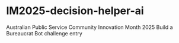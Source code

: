 # IM2025-decision-helper-ai
Australian Public Service Community Innovation Month 2025 Build a Bureaucrat Bot challenge entry
